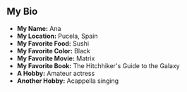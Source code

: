 ## My Bio
* __My Name:__ Ana
* __My Location:__ Pucela, Spain
* __My Favorite Food:__ Sushi
* __My Favorite Color:__ Black
* __My Favorite Movie:__ Matrix
* __My Favorite Book:__ The Hitchhiker's Guide to the Galaxy
* __A Hobby:__ Amateur actress
* __Another Hobby:__ Acappella singing
